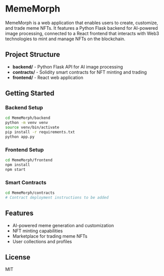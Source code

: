 # MemeMorph

MemeMorph is a web application that enables users to create, customize, and trade meme NFTs. It features a Python Flask backend for AI-powered image processing, connected to a React frontend that interacts with Web3 technologies to mint and manage NFTs on the blockchain.

## Project Structure

- **backend/** - Python Flask API for AI image processing
- **contracts/** - Solidity smart contracts for NFT minting and trading
- **frontend/** - React web application

## Getting Started

### Backend Setup
```bash
cd MemeMorph/backend
python -m venv venv
source venv/bin/activate
pip install -r requirements.txt
python app.py
```

### Frontend Setup
```bash
cd MemeMorph/frontend
npm install
npm start
```

### Smart Contracts
```bash
cd MemeMorph/contracts
# Contract deployment instructions to be added
```

## Features

- AI-powered meme generation and customization
- NFT minting capabilities
- Marketplace for trading meme NFTs
- User collections and profiles

## License

MIT